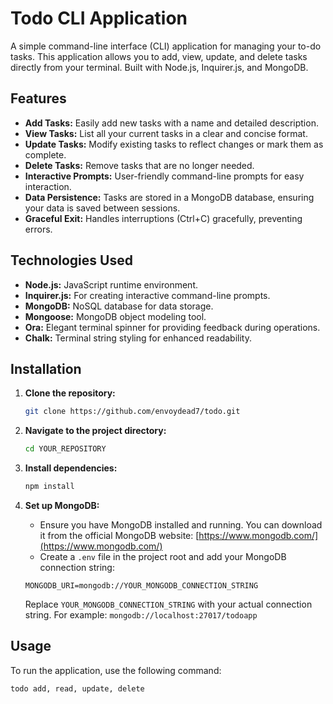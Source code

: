 # Todo CLI Application

A simple command-line interface (CLI) application for managing your to-do tasks. This application allows you to add, view, update, and delete tasks directly from your terminal. Built with Node.js, Inquirer.js, and MongoDB.

## Features

*   **Add Tasks:** Easily add new tasks with a name and detailed description.
*   **View Tasks:** List all your current tasks in a clear and concise format.
*   **Update Tasks:** Modify existing tasks to reflect changes or mark them as complete.
*   **Delete Tasks:** Remove tasks that are no longer needed.
*   **Interactive Prompts:** User-friendly command-line prompts for easy interaction.
*   **Data Persistence:** Tasks are stored in a MongoDB database, ensuring your data is saved between sessions.
*   **Graceful Exit:** Handles interruptions (Ctrl+C) gracefully, preventing errors.

## Technologies Used

*   **Node.js:** JavaScript runtime environment.
*   **Inquirer.js:** For creating interactive command-line prompts.
*   **MongoDB:** NoSQL database for data storage.
*   **Mongoose:** MongoDB object modeling tool.
*   **Ora:** Elegant terminal spinner for providing feedback during operations.
*   **Chalk:** Terminal string styling for enhanced readability.

## Installation

1.  **Clone the repository:**

    ```bash
    git clone https://github.com/envoydead7/todo.git
    ```

2.  **Navigate to the project directory:**

    ```bash
    cd YOUR_REPOSITORY
    ```

3.  **Install dependencies:**

    ```bash
    npm install
    ```

4.  **Set up MongoDB:**
    *   Ensure you have MongoDB installed and running. You can download it from the official MongoDB website: [https://www.mongodb.com/](https://www.mongodb.com/)
    *   Create a `.env` file in the project root and add your MongoDB connection string:

    ```.env
    MONGODB_URI=mongodb://YOUR_MONGODB_CONNECTION_STRING
    ```

    Replace `YOUR_MONGODB_CONNECTION_STRING` with your actual connection string. For example: `mongodb://localhost:27017/todoapp`

## Usage

To run the application, use the following command:

```bash
todo add, read, update, delete
